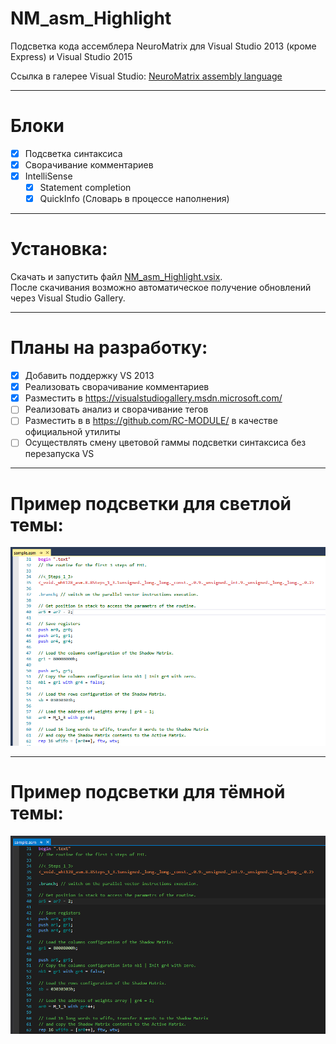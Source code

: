 ﻿NM_asm_Highlight
======

Подсветка кода ассемблера NeuroMatrix для Visual Studio 2013 (кроме Express) и Visual Studio 2015

Ссылка в галерее Visual Studio: [NeuroMatrix assembly language](https://visualstudiogallery.msdn.microsoft.com/ca93d385-b301-4f64-85e9-fa924d8304ab)
___
# Блоки

- [x] Подсветка синтаксиса
- [x] Сворачивание комментариев
- [x] IntelliSense
	- [x] Statement completion
	- [x] QuickInfo (Словарь в процессе наполнения)
	
___
# Установка:

Скачать и запустить файл [NM_asm_Highlight.vsix](export/NM_asm_Highlight.vsix).  
После скачивания возможно автоматическое получение обновлений через Visual Studio Gallery.

___
# Планы на разработку:

- [x] Добавить поддержку VS 2013
- [x] Реализовать сворачивание комментариев
- [x] Разместить в https://visualstudiogallery.msdn.microsoft.com/
- [ ] Реализовать анализ и сворачивание тегов
- [ ] Разместить в в https://github.com/RC-MODULE/ в качестве официальной утилиты
- [ ] Осуществлять смену цветовой гаммы подсветки синтаксиса без перезапуска VS
	
___
# Пример подсветки для светлой темы:	

![Светлая тема](screens/Light_theme.PNG)

___
# Пример подсветки для тёмной темы:	

![Тёмная тема](screens/Dark_theme.PNG)


